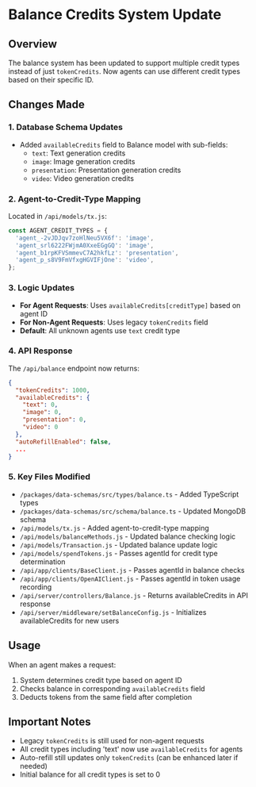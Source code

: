 # Balance Credits System Update

## Overview
The balance system has been updated to support multiple credit types instead of just `tokenCredits`. Now agents can use different credit types based on their specific ID.

## Changes Made

### 1. Database Schema Updates
- Added `availableCredits` field to Balance model with sub-fields:
  - `text`: Text generation credits
  - `image`: Image generation credits  
  - `presentation`: Presentation generation credits
  - `video`: Video generation credits

### 2. Agent-to-Credit-Type Mapping
Located in `/api/models/tx.js`:
```javascript
const AGENT_CREDIT_TYPES = {
  'agent_-2vJDJqv7zoHlNeu5VX6f': 'image',
  'agent_srl6222FWjmA0XxeEGgGQ': 'image',
  'agent_b1rpKFVSmmevC7A2hkfLz': 'presentation',
  'agent_p_s8V9FmVfxgHGVIFjOne': 'video',
};
```

### 3. Logic Updates
- **For Agent Requests**: Uses `availableCredits[creditType]` based on agent ID
- **For Non-Agent Requests**: Uses legacy `tokenCredits` field
- **Default**: All unknown agents use `text` credit type

### 4. API Response
The `/api/balance` endpoint now returns:
```json
{
  "tokenCredits": 1000,
  "availableCredits": {
    "text": 0,
    "image": 0,
    "presentation": 0,
    "video": 0
  },
  "autoRefillEnabled": false,
  ...
}
```

### 5. Key Files Modified
- `/packages/data-schemas/src/types/balance.ts` - Added TypeScript types
- `/packages/data-schemas/src/schema/balance.ts` - Updated MongoDB schema
- `/api/models/tx.js` - Added agent-to-credit-type mapping
- `/api/models/balanceMethods.js` - Updated balance checking logic
- `/api/models/Transaction.js` - Updated balance update logic
- `/api/models/spendTokens.js` - Passes agentId for credit type determination
- `/api/app/clients/BaseClient.js` - Passes agentId in balance checks
- `/api/app/clients/OpenAIClient.js` - Passes agentId in token usage recording
- `/api/server/controllers/Balance.js` - Returns availableCredits in API response
- `/api/server/middleware/setBalanceConfig.js` - Initializes availableCredits for new users

## Usage
When an agent makes a request:
1. System determines credit type based on agent ID
2. Checks balance in corresponding `availableCredits` field
3. Deducts tokens from the same field after completion

## Important Notes
- Legacy `tokenCredits` is still used for non-agent requests
- All credit types including 'text' now use `availableCredits` for agents
- Auto-refill still updates only `tokenCredits` (can be enhanced later if needed)
- Initial balance for all credit types is set to 0